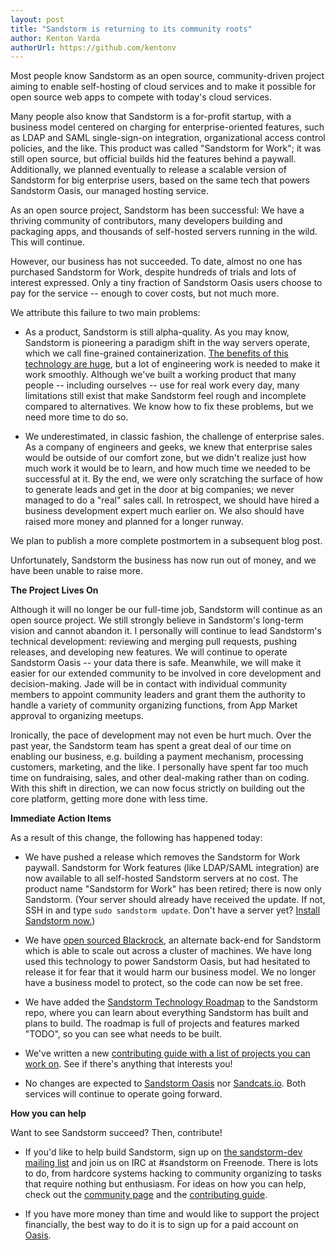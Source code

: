 ```yaml
---
layout: post
title: "Sandstorm is returning to its community roots"
author: Kenton Varda
authorUrl: https://github.com/kentonv
---
```


Most people know Sandstorm as an open source, community-driven project aiming to enable self-hosting of cloud services and to make it possible for open source web apps to compete with today's cloud services.

Many people also know that Sandstorm is a for-profit startup, with a business model centered on charging for enterprise-oriented features, such as LDAP and SAML single-sign-on integration, organizational access control policies, and the like. This product was called "Sandstorm for Work"; it was still open source, but official builds hid the features behind a paywall. Additionally, we planned eventually to release a scalable version of Sandstorm for big enterprise users, based on the same tech that powers Sandstorm Oasis, our managed hosting service.

As an open source project, Sandstorm has been successful: We have a thriving community of contributors, many developers building and packaging apps, and thousands of self-hosted servers running in the wild. This will continue.

However, our business has not succeeded. To date, almost no one has purchased Sandstorm for Work, despite hundreds of trials and lots of interest expressed. Only a tiny fraction of Sandstorm Oasis users choose to pay for the service -- enough to cover costs, but not much more.

We attribute this failure to two main problems:

* As a product, Sandstorm is still alpha-quality. As you may know, Sandstorm is pioneering a paradigm shift in the way servers operate, which we call fine-grained containerization. [The benefits of this technology are huge](https://sandstorm.io/how-it-works), but a lot of engineering work is needed to make it work smoothly. Although we've built a working product that many people -- including ourselves -- use for real work every day, many limitations still exist that make Sandstorm feel rough and incomplete compared to alternatives. We know how to fix these problems, but we need more time to do so.

* We underestimated, in classic fashion, the challenge of enterprise sales. As a company of engineers and geeks, we knew that enterprise sales would be outside of our comfort zone, but we didn't realize just how much work it would be to learn, and how much time we needed to be successful at it. By the end, we were only scratching the surface of how to generate leads and get in the door at big companies; we never managed to do a "real" sales call. In retrospect, we should have hired a business development expert much earlier on. We also should have raised more money and planned for a longer runway.

We plan to publish a more complete postmortem in a subsequent blog post.

Unfortunately, Sandstorm the business has now run out of money, and we have been unable to raise more.

**The Project Lives On**

Although it will no longer be our full-time job, Sandstorm will continue as an open source project. We still strongly believe in Sandstorm's long-term vision and cannot abandon it. I personally will continue to lead Sandstorm's technical development: reviewing and merging pull requests, pushing releases, and developing new features. We will continue to operate Sandstorm Oasis -- your data there is safe. Meanwhile, we will make it easier for our extended community to be involved in core development and decision-making. Jade will be in contact with individual community members to appoint community leaders and grant them the authority to handle a variety of community organizing functions, from App Market approval to organizing meetups.

Ironically, the pace of development may not even be hurt much. Over the past year, the Sandstorm team has spent a great deal of our time on enabling our business, e.g. building a payment mechanism, processing customers, marketing, and the like. I personally have spent far too much time on fundraising, sales, and other deal-making rather than on coding. With this shift in direction, we can now focus strictly on building out the core platform, getting more done with less time.

**Immediate Action Items**

As a result of this change, the following has happened today:

* We have pushed a release which removes the Sandstorm for Work paywall. Sandstorm for Work features (like LDAP/SAML integration) are now available to all self-hosted Sandstorm servers at no cost. The product name "Sandstorm for Work" has been retired; there is now only Sandstorm. (Your server should already have received the update. If not, SSH in and type `sudo sandstorm update`. Don't have a server yet? [Install Sandstorm now.](https://sandstorm.io/install))

* We have [open sourced Blackrock](https://github.com/sandstorm-io/blackrock), an alternate back-end for Sandstorm which is able to scale out across a cluster of machines. We have long used this technology to power Sandstorm Oasis, but had hesitated to release it for fear that it would harm our business model. We no longer have a business model to protect, so the code can now be set free.

* We have added the [Sandstorm Technology Roadmap](https://github.com/sandstorm-io/sandstorm/tree/master/roadmap) to the Sandstorm repo, where you can learn about everything Sandstorm has built and plans to build. The roadmap is full of projects and features marked "TODO", so you can see what needs to be built.

* We've written a new [contributing guide with a list of projects you can work on](https://github.com/sandstorm-io/sandstorm/blob/master/CONTRIBUTING.md). See if there's anything that interests you!

* No changes are expected to [Sandstorm Oasis](https://oasis.sandstorm.io) nor [Sandcats.io](https://docs.sandstorm.io/en/latest/administering/sandcats/). Both services will continue to operate going forward.

**How you can help**

Want to see Sandstorm succeed? Then, contribute!

* If you'd like to help build Sandstorm, sign up on [the sandstorm-dev mailing list](https://groups.google.com/group/sandstorm-dev) and join us on IRC at #sandstorm on Freenode. There is lots to do, from hardcore systems hacking to community organizing to tasks that require nothing but enthusiasm. For ideas on how you can help, check out the [community page](https://sandstorm.io/community) and the [contributing guide](https://github.com/sandstorm-io/sandstorm/blob/master/CONTRIBUTING.md).

* If you have more money than time and would like to support the project financially, the best way to do it is to sign up for a paid account on [Oasis](https://oasis.sandstorm.io).

